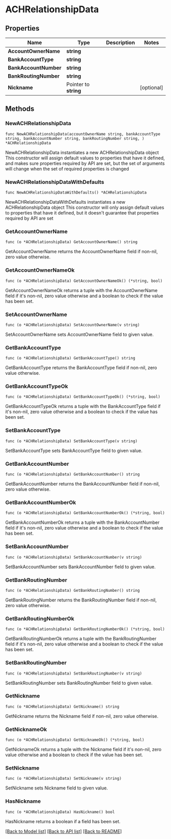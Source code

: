 # ACHRelationshipData

## Properties

Name | Type | Description | Notes
------------ | ------------- | ------------- | -------------
**AccountOwnerName** | **string** |  | 
**BankAccountType** | **string** |  | 
**BankAccountNumber** | **string** |  | 
**BankRoutingNumber** | **string** |  | 
**Nickname** | Pointer to **string** |  | [optional] 

## Methods

### NewACHRelationshipData

`func NewACHRelationshipData(accountOwnerName string, bankAccountType string, bankAccountNumber string, bankRoutingNumber string, ) *ACHRelationshipData`

NewACHRelationshipData instantiates a new ACHRelationshipData object
This constructor will assign default values to properties that have it defined,
and makes sure properties required by API are set, but the set of arguments
will change when the set of required properties is changed

### NewACHRelationshipDataWithDefaults

`func NewACHRelationshipDataWithDefaults() *ACHRelationshipData`

NewACHRelationshipDataWithDefaults instantiates a new ACHRelationshipData object
This constructor will only assign default values to properties that have it defined,
but it doesn't guarantee that properties required by API are set

### GetAccountOwnerName

`func (o *ACHRelationshipData) GetAccountOwnerName() string`

GetAccountOwnerName returns the AccountOwnerName field if non-nil, zero value otherwise.

### GetAccountOwnerNameOk

`func (o *ACHRelationshipData) GetAccountOwnerNameOk() (*string, bool)`

GetAccountOwnerNameOk returns a tuple with the AccountOwnerName field if it's non-nil, zero value otherwise
and a boolean to check if the value has been set.

### SetAccountOwnerName

`func (o *ACHRelationshipData) SetAccountOwnerName(v string)`

SetAccountOwnerName sets AccountOwnerName field to given value.


### GetBankAccountType

`func (o *ACHRelationshipData) GetBankAccountType() string`

GetBankAccountType returns the BankAccountType field if non-nil, zero value otherwise.

### GetBankAccountTypeOk

`func (o *ACHRelationshipData) GetBankAccountTypeOk() (*string, bool)`

GetBankAccountTypeOk returns a tuple with the BankAccountType field if it's non-nil, zero value otherwise
and a boolean to check if the value has been set.

### SetBankAccountType

`func (o *ACHRelationshipData) SetBankAccountType(v string)`

SetBankAccountType sets BankAccountType field to given value.


### GetBankAccountNumber

`func (o *ACHRelationshipData) GetBankAccountNumber() string`

GetBankAccountNumber returns the BankAccountNumber field if non-nil, zero value otherwise.

### GetBankAccountNumberOk

`func (o *ACHRelationshipData) GetBankAccountNumberOk() (*string, bool)`

GetBankAccountNumberOk returns a tuple with the BankAccountNumber field if it's non-nil, zero value otherwise
and a boolean to check if the value has been set.

### SetBankAccountNumber

`func (o *ACHRelationshipData) SetBankAccountNumber(v string)`

SetBankAccountNumber sets BankAccountNumber field to given value.


### GetBankRoutingNumber

`func (o *ACHRelationshipData) GetBankRoutingNumber() string`

GetBankRoutingNumber returns the BankRoutingNumber field if non-nil, zero value otherwise.

### GetBankRoutingNumberOk

`func (o *ACHRelationshipData) GetBankRoutingNumberOk() (*string, bool)`

GetBankRoutingNumberOk returns a tuple with the BankRoutingNumber field if it's non-nil, zero value otherwise
and a boolean to check if the value has been set.

### SetBankRoutingNumber

`func (o *ACHRelationshipData) SetBankRoutingNumber(v string)`

SetBankRoutingNumber sets BankRoutingNumber field to given value.


### GetNickname

`func (o *ACHRelationshipData) GetNickname() string`

GetNickname returns the Nickname field if non-nil, zero value otherwise.

### GetNicknameOk

`func (o *ACHRelationshipData) GetNicknameOk() (*string, bool)`

GetNicknameOk returns a tuple with the Nickname field if it's non-nil, zero value otherwise
and a boolean to check if the value has been set.

### SetNickname

`func (o *ACHRelationshipData) SetNickname(v string)`

SetNickname sets Nickname field to given value.

### HasNickname

`func (o *ACHRelationshipData) HasNickname() bool`

HasNickname returns a boolean if a field has been set.


[[Back to Model list]](../README.md#documentation-for-models) [[Back to API list]](../README.md#documentation-for-api-endpoints) [[Back to README]](../README.md)



